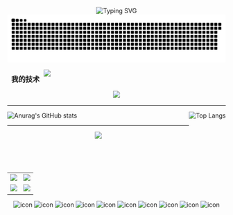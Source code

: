 <p align="center">
  <img src="https://readme-typing-svg.demolab.com?font=Fira+Code&pause=1000&center=true&vCenter=true&width=435&lines=document.wite('Hello+Flycran');Welcome+to+Flycran's+homepage!" alt="Typing SVG" />
  <br/>
  <img src="https://raw.githubusercontent.com/flycran/flycran/main/assets/github-contribution-grid-snake.svg"/>
</p>

<img align="right" width="420px" src="https://user-images.githubusercontent.com/86134803/230806973-8e0f9f81-479c-4c40-a462-cb5e403e650e.svg"/>
 
<h3 align="center">
  我的技术
</h3>

<div align="center">
  <img src="https://skillicons.dev/icons?perline=7&theme=dark&i=html,css,sass,js,ts,jquery,md,svg,vue,react,redux,emotion,git,nodejs,rollupjs,electron,nestjs,jenkins,mongodb,mysql,webpack,vite,github,discord,stackoverflow,ai,ps,pr,vscode,webstorm"/>
</div>

<hr/>
<div>
  <img src="https://github-readme-stats.vercel.app/api?username=flycran&hide_title=true&icon_color=54AEFF&show_icons=true&locale=cn&include_all_commits=true&hide=issues&hide_border=true" alt="Anurag's GitHub stats"/>
  <img align="right" height="140px" src="https://github-readme-stats.vercel.app/api/top-langs/?username=flycran&layout=compact&title_color=54AEFF&locale=cn&hide_border=true&card_width=320&hide_title=true" alt="Top Langs"/>
</div>
<hr/>

<div align="center">
  <img width="600px" src="https://user-images.githubusercontent.com/86134803/230809101-a2975e71-5c3f-421d-a8df-46fb4e258568.svg"/>
</div>

<table align="center" width="100%">
  <tr>
    <td align="center">
      <img src="https://stats.justsong.cn/api/juejin?lang=zh-CN&id=1737682330585838"/>
    </td>
    <td align="center">
      <img src="https://stats.justsong.cn/api/github?lang=zh-CN&username=flycran"/>
    </td>
  </tr>
  <tr>
    <td align="center">
      <img src="https://stats.justsong.cn/api/leetcode?lang=zh-CN&cn=true&username=flycran"/>
    </td>
    <td align="center">
      <img src="https://stats.justsong.cn/api/bilibili?lang=zh-CN&hide_border=true&id=1970056592"/>
    </td>
  </tr>
</table>

<div align="center">
  <img src="https://techstack-generator.vercel.app/js-icon.svg" alt="icon" width="80" height="80" />
  <img src="https://techstack-generator.vercel.app/ts-icon.svg" alt="icon" width="80" height="80" />
  <img src="https://techstack-generator.vercel.app/react-icon.svg" alt="icon" width="80" height="80" />
  <img src="https://techstack-generator.vercel.app/webpack-icon.svg" alt="icon" width="80" height="80" />
  <img src="https://techstack-generator.vercel.app/sass-icon.svg" alt="icon" width="80" height="80" />
  <img src="https://techstack-generator.vercel.app/eslint-icon.svg" alt="icon" width="80" height="80" />
  <img src="https://techstack-generator.vercel.app/prettier-icon.svg" alt="icon" width="80" height="80" />
  <img src="https://techstack-generator.vercel.app/github-icon.svg" alt="icon" width="80" height="80" />
  <img src="https://techstack-generator.vercel.app/mysql-icon.svg" alt="icon" width="80" height="80" />
  <img src="https://techstack-generator.vercel.app/nginx-icon.svg" alt="icon" width="80" height="80" /></div>
</div>

